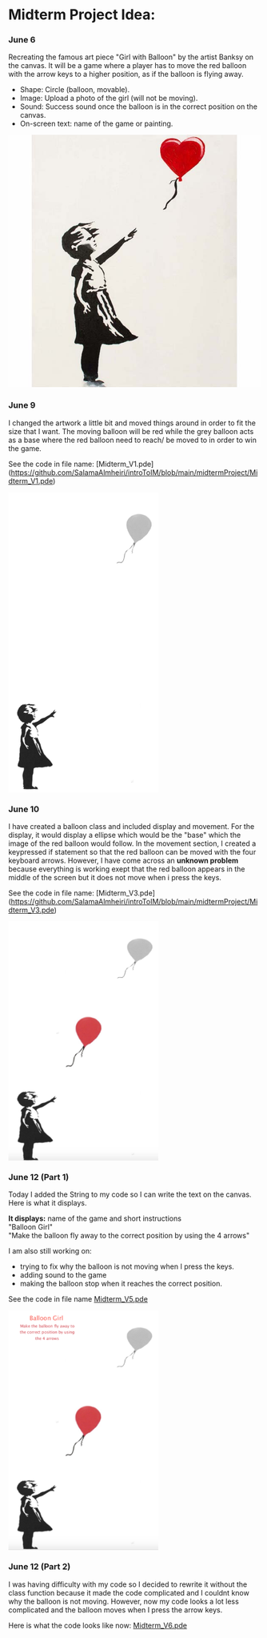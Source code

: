 # Midterm Project Idea:

### June 6
Recreating the famous art piece "Girl with Balloon" by the artist Banksy on the canvas.
It will be a game where a player has to move the red balloon with the arrow keys to a higher position, as if the balloon is flying away.   

- Shape: Circle (balloon, movable). 
- Image: Upload a photo of the girl (will not be moving).  
- Sound: Success sound once the balloon is in the correct position on the canvas.   
- On-screen text: name of the game or painting.   

![](https://github.com/SalamaAlmheiri/introToIM/blob/main/midtermProject/Banksy%20artwork.jpg)  

### June 9

I changed the artwork a little bit and moved things around in order to fit the size that I want.
The moving balloon will be red while the grey balloon acts as a base where the red balloon need to reach/ be moved to in order to win the game.

See the code in file name: [Midterm_V1.pde] (https://github.com/SalamaAlmheiri/introToIM/blob/main/midtermProject/Midterm_V1.pde)

<img src="https://github.com/SalamaAlmheiri/introToIM/blob/main/midtermProject/Banksy%201.jpg" width=300 align=center>


### June 10

I have created a balloon class and included display and movement. For the display, it would display a ellipse which would be the "base" which the image of the red balloon would follow. In the movement section, I created a keypressed if statement so that the red balloon can be moved with the four keyboard arrows.
However, I have come across an **unknown problem** because everything is working exept that the red balloon appears in the middle of the screen but it does not move when i press the keys.

See the code in file name: [Midterm_V3.pde] (https://github.com/SalamaAlmheiri/introToIM/blob/main/midtermProject/Midterm_V3.pde)


<img src="https://github.com/SalamaAlmheiri/introToIM/blob/main/midtermProject/Banksy%202.png" width=300 align=center>


### June 12 (Part 1)

Today I added the String to my code so I can write the text on the canvas. Here is what it displays.

**It displays:** name of the game and short instructions  
"Balloon Girl"    
"Make the balloon fly away to the correct position by using the 4 arrows"

I am also still working on:   
- trying to fix why the balloon is not moving when I press the keys.
- adding sound to the game
- making the balloon stop when it reaches the correct position.

See the code in file name [Midterm_V5.pde](https://github.com/SalamaAlmheiri/introToIM/blob/main/midtermProject/Midterm_V5.pde)

<img src="https://github.com/SalamaAlmheiri/introToIM/blob/main/midtermProject/Banksy%203.png" width=300 align=center>

### June 12 (Part 2)

I was having difficulty with my code so I decided to rewrite it without the class function because it made the code complicated and I couldnt know why the balloon is not moving. However, now my code looks a lot less complicated and the balloon moves when I press the arrow keys.

Here is what the code looks like now: [Midterm_V6.pde](https://github.com/SalamaAlmheiri/introToIM/blob/main/midtermProject/Midterm_V6.pde)


